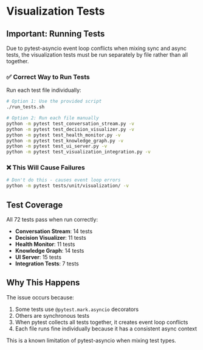# Visualization Tests

## Important: Running Tests

Due to pytest-asyncio event loop conflicts when mixing sync and async tests, the visualization tests must be run separately by file rather than all together.

### ✅ Correct Way to Run Tests

Run each test file individually:

```bash
# Option 1: Use the provided script
./run_tests.sh

# Option 2: Run each file manually
python -m pytest test_conversation_stream.py -v
python -m pytest test_decision_visualizer.py -v
python -m pytest test_health_monitor.py -v
python -m pytest test_knowledge_graph.py -v
python -m pytest test_ui_server.py -v
python -m pytest test_visualization_integration.py -v
```

### ❌ This Will Cause Failures

```bash
# Don't do this - causes event loop errors
python -m pytest tests/unit/visualization/ -v
```

## Test Coverage

All 72 tests pass when run correctly:

- **Conversation Stream**: 14 tests
- **Decision Visualizer**: 11 tests
- **Health Monitor**: 11 tests
- **Knowledge Graph**: 14 tests
- **UI Server**: 15 tests
- **Integration Tests**: 7 tests

## Why This Happens

The issue occurs because:
1. Some tests use `@pytest.mark.asyncio` decorators
2. Others are synchronous tests
3. When pytest collects all tests together, it creates event loop conflicts
4. Each file runs fine individually because it has a consistent async context

This is a known limitation of pytest-asyncio when mixing test types.